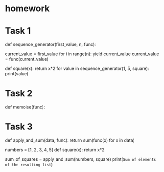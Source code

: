 # homework
# Task 1
def sequence_generator(first_value, n, func):

current_value = first_value
for i in range(n):
    yield current_value
    current_value =
func(current_value)

def square(x):
    return x*2
for value in sequence_generator(1, 5, square):
    print(value)

# Task 2
def memoise(func):


# Task 3
def apply_and_sum(data, func):
    return sum(func(x) for x in data)

numbers = [1, 2, 3, 4, 5]
 def square(x):
     return x*2

sum_of_squares =
apply_and_sum(numbers, square)
print(`Sum of elements of the resulting list`)
 